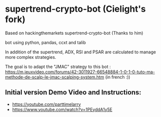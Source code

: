 # supertrend-crypto-bot (Cielight's fork)
Based on hackingthemarkets supertrend-crypto-bot (Thanks to him)

bot using python, pandas, ccxt and talib

In addition of the supertrend, ADX, RSI and PSAR are calculated to manage more complex strategies.

The goal is to adapt the "JMAC" strategy to this bot : https://m.jeuxvideo.com/forums/42-3011927-66548884-1-0-1-0-tuto-ma-methode-de-scalp-le-jmac-scalping-system.htm (in french :))

## Initial version Demo Video and Instructions:

* https://youtube.com/parttimelarry
* https://www.youtube.com/watch?v=1PEyddA1y5E
